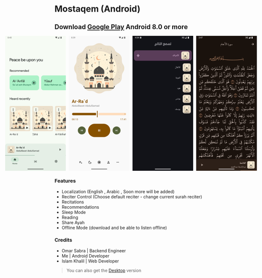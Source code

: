 # Mostaqem (Android)
## Download [Google Play](https://play.google.com/store/apps/details?id=com.mostaqem) Android 8.0 or more

<div style="display: flex; gap: 10px; justify-content: center;">
    <img src="screenshots/home_screen.png" alt="Screenshot 1" width="200" />
    <img src="screenshots/player.png" alt="Screenshot 2" width="200" />
    <img src="screenshots/queue.png" alt="Screenshot 3" width="200" />
    <img src="screenshots/reading.png" alt="Screenshot 4" width="200" />
</div>


### Features
- Localization (English , Arabic , Soon more will be added)
- Reciter Control (Choose default reciter - change current surah reciter)
- Recitations
- Recommendations
- Sleep Mode
- Reading
- Share Ayah 
- Offline Mode (download and be able to listen offline)



### Credits

* Omar Sabra | Backend Engineer
* Me | Android Developer
* Islam Khalil | Web Developer

> You can also get the [Desktop](https://github.com/Mostaqem/mostaqem_desktop) version
